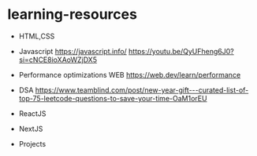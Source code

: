 # learning-resources

- HTML,CSS

- Javascript 
https://javascript.info/
https://youtu.be/QyUFheng6J0?si=cNCE8ioXAoWZjDX5

- Performance optimizations WEB
https://web.dev/learn/performance

- DSA 
https://www.teamblind.com/post/new-year-gift---curated-list-of-top-75-leetcode-questions-to-save-your-time-OaM1orEU

- ReactJS
- NextJS
- Projects



